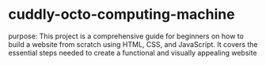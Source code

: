 # cuddly-octo-computing-machine
purpose: This project is a comprehensive guide for beginners on how to build a website from scratch using HTML, CSS, and JavaScript. It covers the essential steps needed to create a functional and visually appealing website
